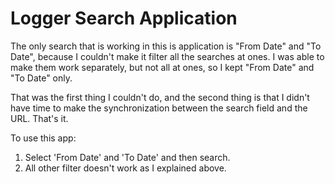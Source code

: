 # Logger Search Application

The only search that is working in this is application is "From Date" and "To Date", because I couldn't make it filter all the searches at ones. I was able to make them work separately, but not all at ones, so I kept "From Date" and "To Date" only.

That was the first thing I couldn't do, and the second thing is that I didn't have time to make the synchronization between the search field and the URL. That's it.

To use this app:

1. Select 'From Date' and 'To Date' and then search.
2. All other filter doesn't work as I explained above.
